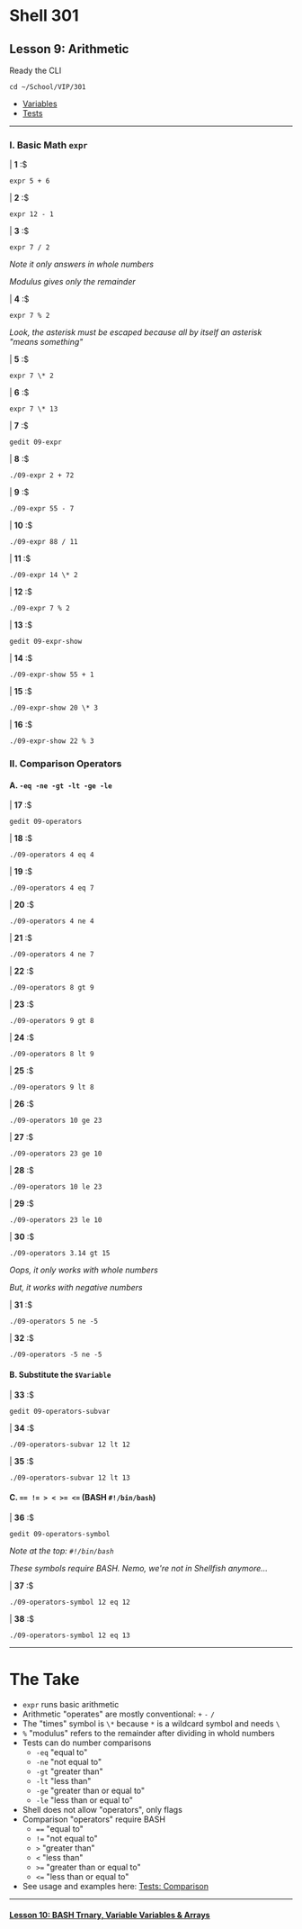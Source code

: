 # Shell 301
## Lesson 9: Arithmetic

Ready the CLI

```console
cd ~/School/VIP/301
```

- [Variables](https://github.com/inkVerb/vip/blob/master/Cheat-Sheets/Variables.md)
- [Tests](https://github.com/inkVerb/vip/blob/master/Cheat-Sheets/Tests.md)

___

### I. Basic Math `expr`

| **1** :$

```console
expr 5 + 6
```

| **2** :$

```console
expr 12 - 1
```

| **3** :$

```console
expr 7 / 2
```

*Note it only answers in whole numbers*

*Modulus gives only the remainder*

| **4** :$

```console
expr 7 % 2
```

*Look, the asterisk must be escaped because all by itself an asterisk "means something"*

| **5** :$

```console
expr 7 \* 2
```

| **6** :$

```console
expr 7 \* 13
```

| **7** :$

```console
gedit 09-expr
```

| **8** :$

```console
./09-expr 2 + 72
```

| **9** :$

```console
./09-expr 55 - 7
```

| **10** :$

```console
./09-expr 88 / 11
```

| **11** :$

```console
./09-expr 14 \* 2
```

| **12** :$

```console
./09-expr 7 % 2
```

| **13** :$

```console
gedit 09-expr-show
```

| **14** :$

```console
./09-expr-show 55 + 1
```

| **15** :$

```console
./09-expr-show 20 \* 3
```

| **16** :$

```console
./09-expr-show 22 % 3
```

### II. Comparison Operators

#### A. `-eq -ne -gt -lt -ge -le`

| **17** :$

```console
gedit 09-operators
```

| **18** :$

```console
./09-operators 4 eq 4
```

| **19** :$

```console
./09-operators 4 eq 7
```

| **20** :$

```console
./09-operators 4 ne 4
```

| **21** :$

```console
./09-operators 4 ne 7
```

| **22** :$

```console
./09-operators 8 gt 9
```

| **23** :$

```console
./09-operators 9 gt 8
```

| **24** :$

```console
./09-operators 8 lt 9
```

| **25** :$

```console
./09-operators 9 lt 8
```

| **26** :$

```console
./09-operators 10 ge 23
```

| **27** :$

```console
./09-operators 23 ge 10
```

| **28** :$

```console
./09-operators 10 le 23
```

| **29** :$

```console
./09-operators 23 le 10
```

| **30** :$

```console
./09-operators 3.14 gt 15
```

*Oops, it only works with whole numbers*

*But, it works with negative numbers*

| **31** :$

```console
./09-operators 5 ne -5
```

| **32** :$

```console
./09-operators -5 ne -5
```

#### B. Substitute the `$Variable`

| **33** :$

```console
gedit 09-operators-subvar
```

| **34** :$

```console
./09-operators-subvar 12 lt 12
```

| **35** :$

```console
./09-operators-subvar 12 lt 13
```

#### C. `== != > < >= <=` (BASH `#!/bin/bash`)

| **36** :$

```console
gedit 09-operators-symbol
```

*Note at the top: `#!/bin/bash`*

*These symbols require BASH. Nemo, we're not in Shellfish anymore...*

| **37** :$

```console
./09-operators-symbol 12 eq 12
```

| **38** :$

```console
./09-operators-symbol 12 eq 13
```

___

# The Take

- `expr` runs basic arithmetic
- Arithmetic "operates" are mostly conventional: `+` `-` `/`
- The "times" symbol is `\*` because `*` is a wildcard symbol and needs `\`
- `%` "modulus" refers to the remainder after dividing in whold numbers
- Tests can do number comparisons
  - `-eq` "equal to"
  - `-ne` "not equal to"
  - `-gt` "greater than"
  - `-lt` "less than"
  - `-ge` "greater than or equal to"
  - `-le` "less than or equal to"
- Shell does not allow "operators", only flags
- Comparison "operators" require BASH
  - `==` "equal to"
  - `!=` "not equal to"
  - `>` "greater than"
  - `<` "less than"
  - `>=` "greater than or equal to"
  - `<=` "less than or equal to"
- See usage and examples here: [Tests: Comparison](https://github.com/inkVerb/vip/blob/master/Cheat-Sheets/Tests.md#comparison)

___

#### [Lesson 10: BASH Trnary, Variable Variables & Arrays](https://github.com/inkVerb/vip/blob/master/301/Lesson-10.md)
